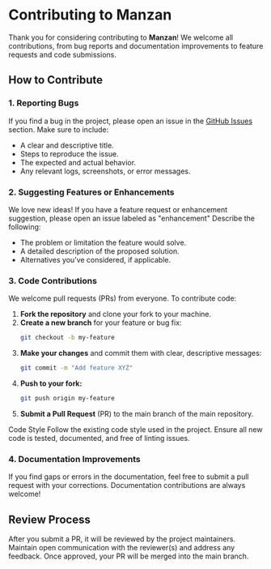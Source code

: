 # Contributing to Manzan

Thank you for considering contributing to **Manzan**! We welcome all contributions, from bug reports and documentation improvements to feature requests and code submissions.

## How to Contribute

### 1. Reporting Bugs

If you find a bug in the project, please open an issue in the [GitHub Issues](https://github.com/ThePrez/Manzan/issues) section. Make sure to include:

- A clear and descriptive title.
- Steps to reproduce the issue.
- The expected and actual behavior.
- Any relevant logs, screenshots, or error messages.

### 2. Suggesting Features or Enhancements

We love new ideas! If you have a feature request or enhancement suggestion, please open an issue labeled as "enhancement" Describe the following:

- The problem or limitation the feature would solve.
- A detailed description of the proposed solution.
- Alternatives you’ve considered, if applicable.

### 3. Code Contributions

We welcome pull requests (PRs) from everyone. To contribute code:

1. **Fork the repository** and clone your fork to your machine.
2. **Create a new branch** for your feature or bug fix:
   ```bash
   git checkout -b my-feature
   ```
3. **Make your changes** and commit them with clear, descriptive messages:
    ```bash
    git commit -m "Add feature XYZ"
    ```
4. **Push to your fork:**
    ```bash
    git push origin my-feature
    ```
5. **Submit a Pull Request** (PR) to the main branch of the main repository.

Code Style
Follow the existing code style used in the project.
Ensure all new code is tested, documented, and free of linting issues.

### 4. Documentation Improvements
If you find gaps or errors in the documentation, feel free to submit a pull request with your corrections. Documentation contributions are always welcome!

## Review Process
After you submit a PR, it will be reviewed by the project maintainers.
Maintain open communication with the reviewer(s) and address any feedback.
Once approved, your PR will be merged into the main branch.




